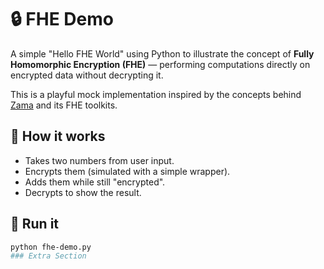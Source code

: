 # 🔒 FHE Demo

A simple "Hello FHE World" using Python to illustrate the concept of **Fully Homomorphic Encryption (FHE)** — performing computations directly on encrypted data without decrypting it.

This is a playful mock implementation inspired by the concepts behind [Zama](https://zama.ai/) and its FHE toolkits.

## 🚀 How it works

- Takes two numbers from user input.
- Encrypts them (simulated with a simple wrapper).
- Adds them while still "encrypted".
- Decrypts to show the result.

## 🐍 Run it

```bash
python fhe-demo.py
### Extra Section
